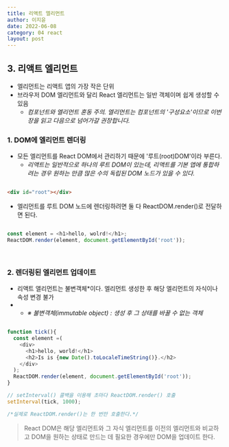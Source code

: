 ```yaml
---
title: 리액트 엘리먼트
author: 이지윤
date: 2022-06-08
category: 04 react
layout: post
---
```


## **3. 리액트 엘리먼트**

- 엘리먼트는 리액트 앱의 가장 작은 단위
- 브라우저 DOM 엘리먼트와 달리 React 엘리먼트는 일반 객체이며 쉽게 생성할 수 있음
  - *컴포넌트와 엘리먼트 혼동 주의. 엘리먼트는 컴포넌트의 '구성요소'이므로 이번 장을 읽고 다음으로 넘어가갈 권장합니다.*

### **1. DOM에 엘리먼트 렌더링**
- 모든 엘리먼트를 React DOM에서 관리하기 때문에 '루트(root)DOM'이라 부른다.
  - *리액트는 일반적으로 하나의 루트 DOM이 있는데, 리액트를 기본 앱에 통합하려는 경우 원하는 만큼 많은 수의 독립된 DOM 노드가 있을 수 있다.*

```html

<div id="root"></div>

```

- 엘리먼트를 루트 DOM 노드에 렌더링하려면 둘 다 ReactDOM.render()로  전달하면 된다.

```javascript

const element = <h1>hello, wolrd!</h1>;
ReactDOM.render(element, document.getElementById('root'));

```

&nbsp;
### **2. 렌더링된 엘리먼트 업데이트**
- 리액트 앨리먼트는 불변객체*이다. 엘리먼트 생성한 후 해당 엘리먼트의 자식이나 속성 변경 불가
- 
  - *※ 불변객체(immutable object) : 생성 후 그 상태를 바꿀 수 없는 객체*

```javascript

function tick(){
  const element =(
    <div>
      <h1>hello, world!</h1>
      <h2>Is is {new Date().toLocaleTimeString()}.</h2>
    </div>
  );
  ReactDOM.render(element, document.getElementById('root'));
}

// setInterval() 콜백을 이용해 초마다 ReactDOM.render() 호출 
setInterval(tick, 1000);

/*실제로 ReactDOM.render()는 한 번만 호출한다.*/

```
> React DOM은 해당 엘리먼트와 그 자식 엘리먼트를 이전의 엘리먼트와 비교하고 DOM을 원하는 상태로 만드는 데 필요한 경우에만 DOM을 업데이트 한다.